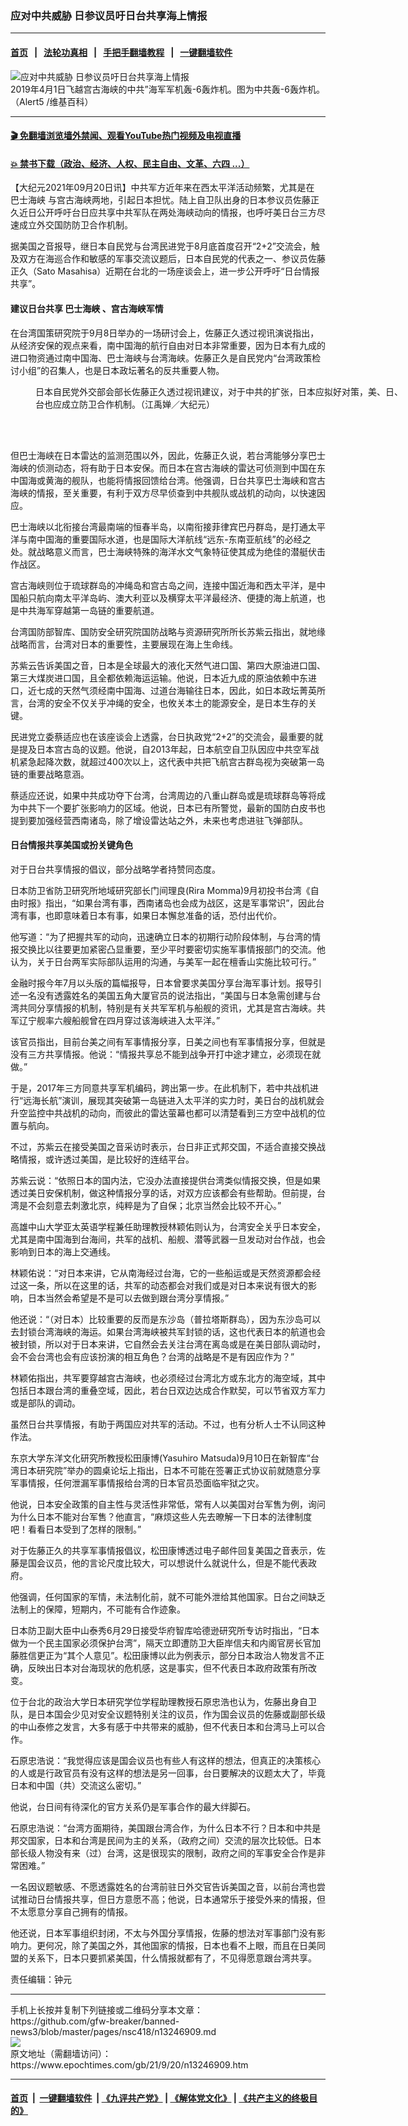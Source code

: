 ### 应对中共威胁 日参议员吁日台共享海上情报
------------------------

#### [首页](https://github.com/gfw-breaker/banned-news3/blob/master/README.md) &nbsp;&nbsp;|&nbsp;&nbsp; [法轮功真相](https://github.com/begood0513/basic/blob/master/README.md)  &nbsp;&nbsp;|&nbsp;&nbsp; [手把手翻墙教程](https://github.com/gfw-breaker/guides/wiki)  &nbsp;&nbsp;|&nbsp;&nbsp; [一键翻墙软件](https://github.com/gfw-breaker/nogfw/blob/master/README.md)  



<div><img alt="应对中共威胁 日参议员吁日台共享海上情报" class="attachment-djy_600_400 size-djy_600_400 wp-post-image" src="https://i.epochtimes.com/assets/uploads/2021/08/id13200456-514519-600x400.jpg"/>
<div class="caption">
 2019年4月1日飞越宫古海峡的中共”海军军机轰-6轰炸机。图为中共轰-6轰炸机。（Alert5 /维基百科）
</div></div><hr/>

#### [ 🎬  免翻墙浏览墙外禁闻、观看YouTube热门视频及电视直播](https://github.com/gfw-breaker/HelloWorld)

#### [ 💥  禁书下载（政治、经济、人权、民主自由、文革、六四 ...）](https://github.com/gfw-breaker/books/blob/master/README.md)

<div><p>
 【大纪元2021年09月20日讯】中共军方近年来在西太平洋活动频繁，尤其是在
 <ok href="https://www.epochtimes.com/gb/tag/%E5%B7%B4%E5%A3%AB%E6%B5%B7%E5%B3%A1.html">
  巴士海峡
 </ok>
 与宫古海峡两地，引起日本担忧。陆上自卫队出身的日本参议员佐藤正久近日公开呼吁台日应共享中共军队在两处海峡动向的情报，也呼吁美日台三方尽速成立外交国防防卫合作机制。
</p>
<p>
 据美国之音报导，继日本自民党与台湾民进党于8月底首度召开“2+2”交流会，触及双方在海巡合作和敏感的军事交流议题后，日本自民党的代表之一、参议员佐藤正久（Sato Masahisa）近期在台北的一场座谈会上，进一步公开呼吁“日台情报共享”。
</p>
<h4>
 建议日台共享
 <ok href="https://www.epochtimes.com/gb/tag/%E5%B7%B4%E5%A3%AB%E6%B5%B7%E5%B3%A1.html">
  巴士海峡
 </ok>
 、宫古海峡军情
</h4>
<p>
 在台湾国策研究院于9月8日举办的一场研讨会上，佐藤正久透过视讯演说指出，从经济安保的观点来看，南中国海的航行自由对日本非常重要，因为日本有九成的进口物资通过南中国海、巴士海峡与台湾海峡。佐藤正久是自民党内“台湾政策检讨小组”的召集人，也是日本政坛著名的反共重要人物。
</p>
<figure aria-describedby="caption-attachment-13221043" class="wp-caption alignnone" id="attachment_13221043" style="width: 600px">
 <ok href="https://i.epochtimes.com/assets/uploads/2021/09/id13221043-S__56672268.jpg" target="_blank">
  <img alt="" class="size-large wp-image-13221043" src="https://i.epochtimes.com/assets/uploads/2021/09/id13221043-S__56672268-600x450.jpg"/>
 </ok>
 <br/><figcaption class="wp-caption-text" id="caption-attachment-13221043">
  日本自民党外交部会部长佐藤正久透过视讯建议，对于中共的扩张，日本应拟好对策，美、日、台也应成立防卫合作机制。（江禹婵／大纪元）
 </figcaption><br/>
</figure><br/>
<p>
 但巴士海峡在日本雷达的监测范围以外，因此，佐藤正久说，若台湾能够分享巴士海峡的侦测动态，将有助于日本安保。而日本在宫古海峡的雷达可侦测到中国在东中国海或黄海的舰队，也能将情报回馈给台湾。他强调，日台共享巴士海峡和宫古海峡的情报，至关重要，有利于双方尽早侦查到中共舰队或战机的动向，以快速因应。
</p>
<p>
 巴士海峡以北衔接台湾最南端的恒春半岛，以南衔接菲律宾巴丹群岛，是打通太平洋与南中国海的重要国际水道，也是国际大洋航线“远东-东南亚航线”的必经之处。就战略意义而言，巴士海峡特殊的海洋水文气象特征使其成为绝佳的潜艇伏击作战区。
</p>
<p>
 宫古海峡则位于琉球群岛的冲绳岛和宫古岛之间，连接中国近海和西太平洋，是中国船只航向南太平洋岛屿、澳大利亚以及横穿太平洋最经济、便捷的海上航道，也是中共海军穿越第一岛链的重要航道。
</p>
<p>
 台湾国防部智库、国防安全研究院国防战略与资源研究所所长苏紫云指出，就地缘战略而言，台湾对日本的重要性，主要展现在海上生命线。
</p>
<p>
 苏紫云告诉美国之音，日本是全球最大的液化天然气进口国、第四大原油进口国、第三大煤炭进口国，且全都依赖海运运输。他说，日本近九成的原油依赖中东进口，近七成的天然气须经南中国海、过道台海输往日本，因此，如日本政坛菁英所言，台湾的安全不仅关乎冲绳的安全，也攸关本土的能源安全，是日本生存的关键。
</p>
<p>
 民进党立委蔡适应也在该座谈会上透露，台日执政党“2+2”的交流会，最重要的就是提及日本宫古岛的议题。他说，自2013年起，日本航空自卫队因应中共空军战机紧急起降次数，就超过400次以上，这代表中共把飞航宫古群岛视为突破第一岛链的重要战略意涵。
</p>
<p>
 蔡适应还说，如果中共成功夺下台湾，台湾周边的八重山群岛或是琉球群岛等将成为中共下一个要扩张影响力的区域。他说，日本已有所警觉，最新的国防白皮书也提到要加强经营西南诸岛，除了增设雷达站之外，未来也考虑进驻飞弹部队。
</p>
<h4>
 日台情报共享美国或扮关键角色
</h4>
<p>
 对于日台共享情报的倡议，部分战略学者持赞同态度。
</p>
<p>
 日本防卫省防卫研究所地域研究部长门间理良(Rira Momma)9月初投书台湾《自由时报》指出，“如果台湾有事，西南诸岛也会成为战区，这是军事常识”，因此台湾有事，也即意味着日本有事，如果日本懈怠准备的话，恐付出代价。
</p>
<p>
 他写道：“为了把握共军的动向，迅速确立日本的初期行动阶段体制，与台湾的情报交换比以往要更加紧密凸显重要，至少平时要密切实施军事情报部门的交流。他认为，关于日台两军实际部队运用的沟通，与美军一起在檀香山实施比较可行。”
</p>
<p>
 金融时报今年7月以头版的篇幅报导，日本曾要求美国分享台海军事计划。报导引述一名没有透露姓名的美国五角大厦官员的说法指出，“美国与日本急需创建与台湾共同分享情报的机制，特别是有关共军军机与船舰的资讯，尤其是宫古海峡。共军辽宁舰率六艘船舰曾在四月穿过该海峡进入太平洋。”
</p>
<p>
 该官员指出，目前台美之间有军事情报分享，日美之间也有军事情报分享，但就是没有三方共享情报。他说：“情报共享总不能到战争开打中途才建立，必须现在就做。”
</p>
<p>
 于是，2017年三方同意共享军机编码，跨出第一步。在此机制下，若中共战机进行“远海长航”演训，展现其突破第一岛链进入太平洋的实力时，美日台的战机就会升空监控中共战机的动向，而彼此的雷达萤幕也都可以清楚看到三方空中战机的位置与航向。
</p>
<p>
 不过，苏紫云在接受美国之音采访时表示，台日非正式邦交国，不适合直接交换战略情报，或许透过美国，是比较好的连结平台。
</p>
<p>
 苏紫云说：“依照日本的国内法，它没办法直接提供台湾类似情报交换，但是如果透过美日安保机制，做这种情报分享的话，对双方应该都会有些帮助。但前提，台湾是不会刻意去刺激北京，纯粹是为了自保；北京当然会比较不开心。”
</p>
<p>
 高雄中山大学亚太英语学程兼任助理教授林颖佑则认为，台湾安全关乎日本安全，尤其是南中国海到台海间，共军的战机、船舰、潜等武器一旦发动对台作战，也会影响到日本的海上交通线。
</p>
<p>
 林颖佑说：“对日本来讲，它从南海经过台海，它的一些船运或是天然资源都会经过这一条，所以在这里的话，共军的动态都会对我们或是对日本来说有很大的影响，日本当然会希望是不是可以去做到跟台湾分享情报。”
</p>
<p>
 他还说：“（对日本）比较重要的反而是东沙岛（普拉塔斯群岛），因为东沙岛可以去封锁台湾海峡的海运。如果台湾海峡被共军封锁的话，这也代表日本的航道也会被封锁，所以对于日本来讲，它自然会去关注台湾在离岛或是在美日部队调动时，会不会台湾也会有应该扮演的相互角色？台湾的战略是不是有因应作为？”
</p>
<p>
 林颖佑指出，共军要穿越宫古海峡，也必须经过台湾北方或东北方的海空域，其中包括日本跟台湾的重叠空域，因此，若台日双边达成合作默契，可以节省双方军力或是部队的调动。
</p>
<p>
 虽然日台共享情报，有助于两国应对共军的活动。不过，也有分析人士不认同这种作法。
</p>
<p>
 东京大学东洋文化研究所教授松田康博(Yasuhiro Matsuda)9月10日在新智库“台湾日本研究院”举办的圆桌论坛上指出，日本不可能在签署正式协议前就随意分享军事情报，任何泄漏军事情报给台湾的日本官员恐面临牢狱之灾。
</p>
<p>
 他说，日本安全政策的自主性与灵活性非常低，常有人以美国对台军售为例，询问为什么日本不能对台军售？他直言，“麻烦这些人先去暸解一下日本的法律制度吧！看看日本受到了怎样的限制。”
</p>
<p>
 对于佐藤正久的共享军事情报倡议，松田康博透过电子邮件回复美国之音表示，佐藤是国会议员，他的言论尺度比较大，可以想说什么就说什么，但是不能代表政府。
</p>
<p>
 他强调，任何国家的军情，未法制化前，就不可能外泄给其他国家。日台之间缺乏法制上的保障，短期内，不可能有合作迹象。
</p>
<p>
 日本防卫副大臣中山泰秀6月29日接受华府智库哈德逊研究所专访时指出，“日本做为一个民主国家必须保护台湾”，隔天立即遭防卫大臣岸信夫和内阁官房长官加藤胜信更正为“其个人意见”。松田康博以此为例表示，部分日本政治人物发言不正确，反映出日本对台海现状的危机感，这是事实，但不代表日本政府政策有所改变。
</p>
<p>
 位于台北的政治大学日本研究学位学程助理教授石原忠浩也认为，佐藤出身自卫队，是日本国会少见对安全议题特别关注的议员，作为国会议员的佐藤或副部长级的中山泰修之发言，大多有感于中共带来的威胁，但不代表日本和台湾马上可以合作。
</p>
<p>
 石原忠浩说：“我觉得应该是国会议员也有些人有这样的想法，但真正的决策核心的人或是行政官员有没有这样的想法是另一回事，台日要解决的议题太大了，毕竟日本和中国（共）交流这么密切。”
</p>
<p>
 他说，台日间有待深化的官方关系仍是军事合作的最大绊脚石。
</p>
<p>
 石原忠浩说：“台湾方面期待，美国跟台湾合作，为什么日本不行？日本和中共是邦交国家，日本和台湾是民间为主的关系，（政府之间）交流的层次比较低。日本部长级人物没有来（过）台湾，这是很现实的限制，政府之间的军事安全合作是非常困难。”
</p>
<p>
 一名因议题敏感、不愿透露姓名的台湾前驻日外交官告诉美国之音，以前台湾也尝试推动日台情报共享，但日方意愿不高；他说，日本通常乐于接受外来的情报，但不太愿意分享自己拥有的情报。
</p>
<p>
 他还说，日本军事组织封闭，不太与外国分享情报，佐藤的想法对军事部门没有影响力。更何况，除了美国之外，其他国家的情报，日本也看不上眼，而且在日美同盟的关系下，日本只要抓紧美国，什么情报就都有了，不见得愿意跟台湾共享。
</p>
<p>
 责任编辑：钟元
</p>
</div>
<hr/>
手机上长按并复制下列链接或二维码分享本文章：<br/>
https://github.com/gfw-breaker/banned-news3/blob/master/pages/nsc418/n13246909.md <br/>
<a href='https://github.com/gfw-breaker/banned-news3/blob/master/pages/nsc418/n13246909.md'><img src='https://github.com/gfw-breaker/banned-news3/blob/master/pages/nsc418/n13246909.md.png'/></a> <br/>
原文地址（需翻墙访问）：https://www.epochtimes.com/gb/21/9/20/n13246909.htm


------------------------
#### [首页](https://github.com/gfw-breaker/banned-news3/blob/master/README.md) &nbsp;|&nbsp; [一键翻墙软件](https://github.com/gfw-breaker/nogfw/blob/master/README.md) &nbsp;| [《九评共产党》](https://github.com/gfw-breaker/9ping.md/blob/master/README.md#九评之一评共产党是什么) | [《解体党文化》](https://github.com/gfw-breaker/jtdwh.md/blob/master/README.md) | [《共产主义的终极目的》](https://github.com/gfw-breaker/gczydzjmd.md/blob/master/README.md)


<img src='http://gfw-breaker.win/banned-news3/pages/nsc418/n13246909.md' width='0px' height='0px'/>